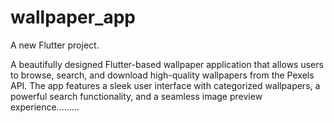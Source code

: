 # wallpaper_app

A new Flutter project.

A beautifully designed Flutter-based wallpaper application that allows users to browse, search, and download high-quality wallpapers from the Pexels API. The app features a sleek user interface with categorized wallpapers, a powerful search functionality, and a seamless image preview experience.........
